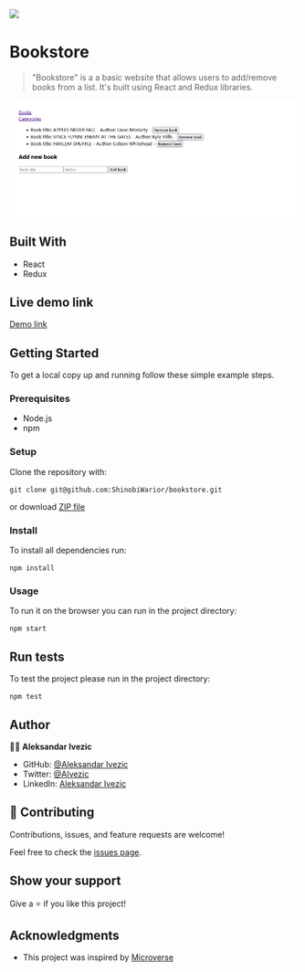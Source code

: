 ![](https://img.shields.io/badge/microverse-blueviolet)

# Bookstore

> "Bookstore" is a  a basic website that allows users to add/remove books from a list. It's built using React and Redux libraries.


![screenshot](./public/Screenshot-app.png)

## Built With

- React
- Redux

## Live demo link

[Demo link](https://flamboyant-babbage-a7b9c8.netlify.app)

## Getting Started

To get a local copy up and running follow these simple example steps.

### Prerequisites

- Node.js
- npm

### Setup

Clone the repository with:

```
git clone git@github.com:ShinobiWarior/bookstore.git
```
or download [ZIP file](https://github.com/ShinobiWarior/bookstore/archive/refs/heads/main.zip)

### Install
To install all dependencies run:
```
npm install
```
### Usage
To run it on the browser you can run in the project directory:

 ```
 npm start
 ```

## Run tests 
To test the project please run in the project directory:

```
npm test
```

## Author

👤👤 **Aleksandar Ivezic**

- GitHub: [@Aleksandar Ivezic](https://github.com/ShinobiWarior)
- Twitter: [@AIvezic](https://twitter.com/AIvezic)
- LinkedIn: [Aleksandar Ivezic](https://www.linkedin.com/in/aleksandar-ivezic/)

## 🤝 Contributing

Contributions, issues, and feature requests are welcome!

Feel free to check the [issues page](https://github.com/ShinobiWarior/bookstore/issues/).

## Show your support

Give a ⭐️ if you like this project!

## Acknowledgments

- This project was inspired by [Microverse](https://www.microverse.org/?grsf=w9rx3c)
